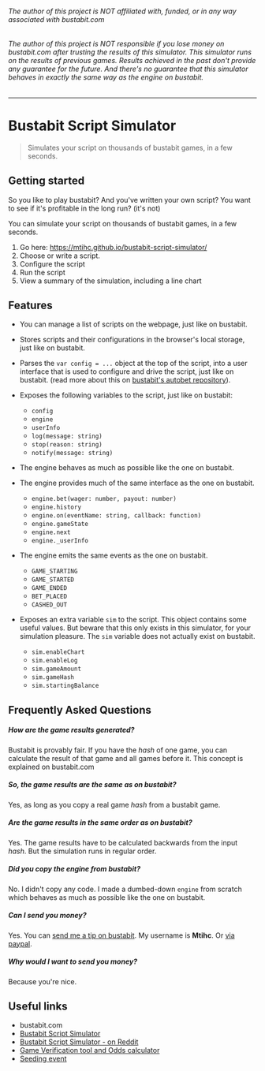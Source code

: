 ###### The author of this project is *NOT* affiliated with, funded, or in any way associated with bustabit.com
###### The author of this project is *NOT* responsible if you lose money on bustabit.com after trusting the results of this simulator. This simulator runs on the results of previous games. Results achieved in the past don't provide any guarantee for the future. And there's no guarantee that this simulator behaves in exactly the same way as the engine on bustabit.
-------------------------------------------------------------------

# Bustabit Script Simulator
> Simulates your script on thousands of bustabit games, in a few seconds.



## Getting started
So you like to play bustabit? And you've written your own script?
You want to see if it's profitable in the long run? (it's not)

You can simulate your script on thousands of bustabit games, in a few seconds.

1. Go here: https://mtihc.github.io/bustabit-script-simulator/
2. Choose or write a script.
3. Configure the script
4. Run the script
5. View a summary of the simulation, including a line chart



## Features
- You can manage a list of scripts on the webpage, just like on bustabit.
- Stores scripts and their configurations in the browser's local storage, just like on bustabit.
- Parses the `var config = ...` object at the top of the script, into a user interface that is used to configure and drive the script, just like on bustabit. (read more about this on [bustabit's autobet repository](https://github.com/bustabit/autobet)).
- Exposes the following variables to the script, just like on bustabit:
  - `config`
  - `engine`
  - `userInfo`
  - `log(message: string)`
  - `stop(reason: string)`
  - `notify(message: string)`
- The engine behaves as much as possible like the one on bustabit.
- The engine provides much of the same interface as the one on bustabit.
    - `engine.bet(wager: number, payout: number)`
    - `engine.history`
    - `engine.on(eventName: string, callback: function)`
    - `engine.gameState`
    - `engine.next`
    - `engine._userInfo`
- The engine emits the same events as the one on bustabit.
    - `GAME_STARTING` 
    - `GAME_STARTED`
    - `GAME_ENDED`
    - `BET_PLACED`
    - `CASHED_OUT`

- Exposes an extra variable `sim` to the script. This object contains some useful values. 
  But beware that this only exists in this simulator, for your simulation pleasure. 
  The `sim` variable does not actually exist on bustabit.
  - `sim.enableChart`
  - `sim.enableLog`
  - `sim.gameAmount`
  - `sim.gameHash`
  - `sim.startingBalance`


## Frequently Asked Questions

##### How are the game results generated?
Bustabit is provably fair. If you have the *hash* of one game, you can calculate the result of that game and all games before it. This concept is explained on bustabit.com

##### So, the game results are the same as on bustabit?
Yes, as long as you copy a real game *hash* from a bustabit game.

##### Are the game results in the same order as on bustabit?
Yes. The game results have to be calculated backwards from the input *hash*. But the simulation runs in regular order.

##### Did you copy the engine from bustabit?
No. I didn't copy any code. I made a dumbed-down `engine` from scratch which behaves as much as possible like the one on bustabit.

##### Can I send you money?
Yes. You can [send me a tip on bustabit](https://www.bustabit.com/tip). My username is **Mtihc**. Or [via paypal](https://www.paypal.me/MitchStoffels).

##### Why would I want to send you money?
Because you're nice.

## Useful links
- bustabit.com
- [Bustabit Script Simulator](https://mtihc.github.io/bustabit-script-simulator/)
- [Bustabit Script Simulator - on Reddit](https://www.reddit.com/r/bustabit/comments/areesa/new_bustabit_script_simulator/)
- [Game Verification tool and Odds calculator](http://jsfiddle.net/Mtihc/fb3aceu4/embedded/result)
- [Seeding event](https://bitcointalk.org/index.php?topic=2807542.0)
